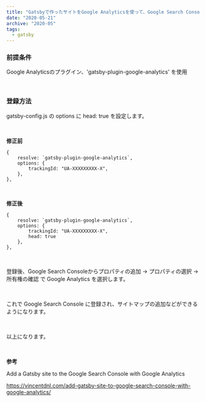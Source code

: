 ```yaml
---
title: "Gatsbyで作ったサイトをGoogle Analyticsを使って、Google Search Consoleに簡単に登録する"
date: "2020-05-21"
archive: "2020-05"
tags:
  - gatsby
---
```


### 前提条件

Google Analyticsのプラグイン、'gatsby-plugin-google-analytics' を使用

<br />

### 登録方法

gatsby-config.js の options に head: true を設定します。

<br />

**修正前**

    {
        resolve: `gatsby-plugin-google-analytics`,
        options: {
            trackingId: "UA-XXXXXXXXX-X",
        },
    },

<br />

**修正後**

    {
        resolve: `gatsby-plugin-google-analytics`,
        options: {
            trackingId: "UA-XXXXXXXXX-X",
            head: true
        },
    },

<br />

登録後、Google Search Consoleからプロパティの追加 -> プロパティの選択 -> 所有権の確認 で Google Analytics を選択します。

<br />

これで Google Search Console に登録され、サイトマップの追加などができるようになります。

<br />

以上になります。

<br />

**参考**

Add a Gatsby site to the Google Search Console with Google Analytics

https://vincentdnl.com/add-gatsby-site-to-google-search-console-with-google-analytics/